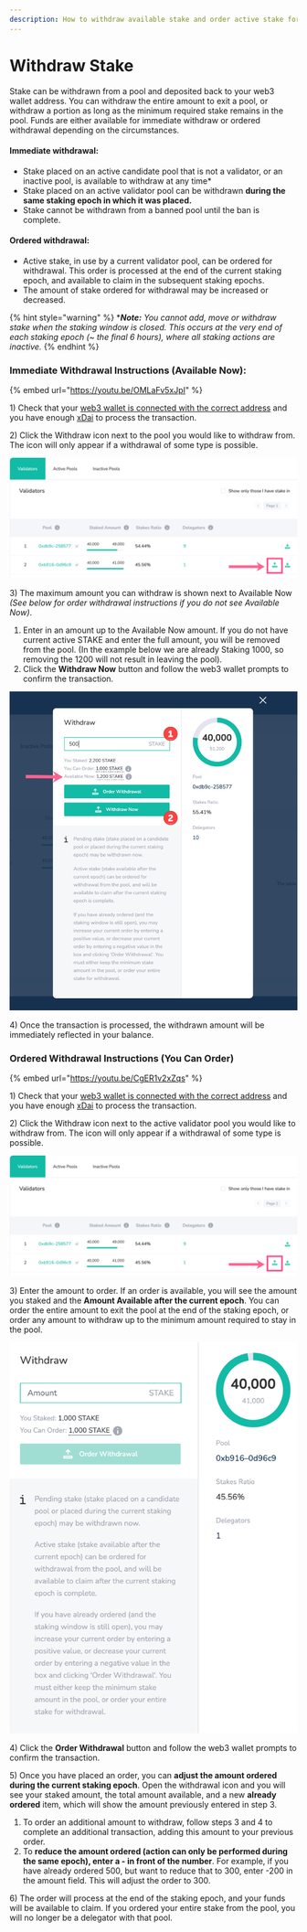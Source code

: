```yaml
---
description: How to withdraw available stake and order active stake for withdrawal
---
```


# Withdraw Stake

Stake can be withdrawn from a pool and deposited back to your web3 wallet address. You can withdraw the entire amount to exit a pool, or withdraw a portion as long as the minimum required stake remains in the pool. Funds are either available for immediate withdraw or ordered withdrawal depending on the circumstances.

#### Immediate withdrawal:

* Stake placed on an active candidate pool that is not a validator, or an inactive pool, is available to withdraw at any time\*
* Stake placed on an active validator pool can be withdrawn **during the same staking epoch in which it was placed.**
* Stake cannot be withdrawn from a banned pool until the ban is complete.

#### Ordered withdrawal:

* Active stake, in use by a current validator pool, can be ordered for withdrawal. This order is processed at the end of the current staking epoch, and available to claim in the subsequent staking epochs.
* The amount of stake ordered for withdrawal may be increased or decreased.

{% hint style="warning" %}
\*_**Note:**_ _You cannot add, move or withdraw stake when the staking window is closed. This occurs at the very end of each staking epoch \(~ the final 6 hours\), where all staking actions are inactive._
{% endhint %}

### Immediate Withdrawal Instructions \(Available Now\):

{% embed url="https://youtu.be/OMLaFv5xJpI" %}



1\) Check that your [web3 wallet is connected with the correct address](../../../for-users/wallets/metamask/metamask-setup.md) and you have enough [xDai](../../../for-users/get-xdai-tokens/) to process the transaction.

2\) Click the Withdraw icon next to the pool you would like to withdraw from. The icon will only appear if a withdrawal of some type is possible.

![](../../../.gitbook/assets/withdraw1%20%281%29.png)

3\) The maximum amount you can withdraw is shown next to Available Now _\(See below for order withdrawal instructions if you do not see Available Now\)_.  

1. Enter in an amount up to the Available Now amount. If you do not have current active STAKE and enter the full amount, you will be removed from the pool. \(In the example below we are already Staking 1000, so removing the 1200 will not result in leaving the pool\).
2. Click the **Withdraw Now** button and follow the web3 wallet prompts to confirm the transaction.

![Enter any amount up to the Available Now amount](../../../.gitbook/assets/available-now.png)

4\) Once the transaction is processed, the withdrawn amount will be immediately reflected in your balance.

### Ordered Withdrawal Instructions \(You Can Order\)

{% embed url="https://youtu.be/CgER1v2xZqs" %}



1\) Check that your [web3 wallet is connected with the correct address](https://forum.poa.network/t/staking-with-a-web3-wallet-metamask-nifty-wallet/2995) and you have enough [xDai](../../../for-users/getting-started-with-xdai.md#2-get-a-little-xdai) to process the transaction.

2\) Click the Withdraw icon next to the active validator pool you would like to withdraw from. The icon will only appear if a withdrawal of some type is possible.

![](../../../.gitbook/assets/withdraw1%20%281%29%20%281%29.png)

3\) Enter the amount to order. If an order is available, you will see the amount you staked and the **Amount Available after the current epoch**. You can order the entire amount to exit the pool at the end of the staking epoch, or order any amount to withdraw up to the minimum amount required to stay in the pool.

![](../../../.gitbook/assets/order-withdrawal.png)

4\) Click the **Order Withdrawal** button and follow the web3 wallet prompts to confirm the transaction.

5\) Once you have placed an order, you can **adjust the amount ordered during the current staking epoch**. Open the withdrawal icon and you will see your staked amount, the total amount available, and a new **already ordered** item, which will show the amount previously entered in step 3.

1. To order an additional amount to withdraw, follow steps 3 and 4 to complete an additional transaction, adding this amount to your previous order.
2. To **reduce the amount ordered \(action can only be performed during the same epoch\), enter a - in front of the number**. For example, if you have already ordered 500, but want to reduce that to 300, enter -200 in the amount field. This will adjust the order to 300.

6\) The order will process at the end of the staking epoch, and your funds will be available to claim. If you ordered your entire stake from the pool, you will no longer be a delegator with that pool.

